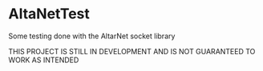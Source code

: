 AltaNetTest
===========

Some testing done with the AltarNet socket library

THIS PROJECT IS STILL IN DEVELOPMENT AND IS NOT GUARANTEED TO WORK AS INTENDED
